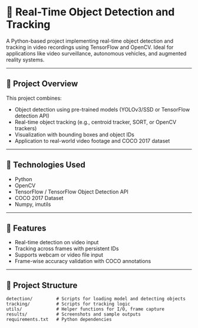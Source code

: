 # 🎥 Real-Time Object Detection and Tracking

A Python-based project implementing real-time object detection and tracking in video recordings using TensorFlow and OpenCV. Ideal for applications like video surveillance, autonomous vehicles, and augmented reality systems.

---

## 📌 Project Overview

This project combines:
- Object detection using pre-trained models (YOLOv3/SSD or TensorFlow detection API)
- Real-time object tracking (e.g., centroid tracker, SORT, or OpenCV trackers)
- Visualization with bounding boxes and object IDs
- Application to real-world video footage and COCO 2017 dataset

---

## 🧰 Technologies Used

- Python
- OpenCV
- TensorFlow / TensorFlow Object Detection API
- COCO 2017 Dataset
- Numpy, imutils

---

## 🧪 Features

- Real-time detection on video input
- Tracking across frames with persistent IDs
- Supports webcam or video file input
- Frame-wise accuracy validation with COCO annotations

---

## 📂 Project Structure

```plaintext
detection/         # Scripts for loading model and detecting objects
tracking/          # Scripts for tracking logic
utils/             # Helper functions for I/O, frame capture
results/           # Screenshots and sample outputs
requirements.txt   # Python dependencies
